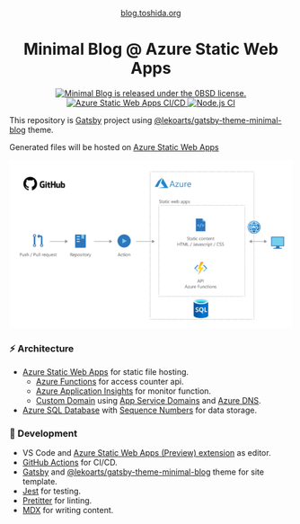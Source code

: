 <p align="center">
  <a href="https://blog.toshida.org">
    blog.toshida.org
  </a>
</p>
<h1 align="center">
  Minimal Blog @ Azure Static Web Apps
</h1>

<p align="center">
  <a href="https://github.com/georgeOsdDev/resume/blob/main/LICENSE">
    <img src="https://img.shields.io/badge/license-0BSD-blue.svg" alt="Minimal Blog is released under the 0BSD license." />
  </a>
  <a href="https://github.com/georgeOsdDev/resume/actions/workflows/azure-static-web-apps-wonderful-island-0534aa210.yml">
    <img src="https://github.com/georgeOsdDev/resume/actions/workflows/azure-static-web-apps-wonderful-island-0534aa210.yml/badge.svg?branch=main" alt="Azure Static Web Apps CI/CD" />
  </a>
    <a href="https://github.com/georgeOsdDev/resume/actions/workflows/Node.yml">
    <img src="https://github.com/georgeOsdDev/resume/actions/workflows/Node.yml/badge.svg?branch=main" alt="Node.js CI" />
  </a>
</p>

This repository is [Gatsby](https://www.gatsbyjs.com/) project using [@lekoarts/gatsby-theme-minimal-blog](https://github.com/LekoArts/gatsby-themes/tree/master/themes/gatsby-theme-minimal-blog) theme.

Generated files will be hosted on [Azure Static Web Apps](https://azure.microsoft.com/en-us/services/app-service/static/)

![Diagram](https://raw.githubusercontent.com/georgeOsdDev/resume/main/content/pages/about/diagram.png)

### ⚡ Architecture

- [Azure Static Web Apps](https://azure.microsoft.com/en-us/services/app-service/static/) for static file hosting.
  - [Azure Functions](https://docs.microsoft.com/en-us/azure/static-web-apps/add-api) for access counter api.
  - [Azure Application Insights](https://docs.microsoft.com/en-us/azure/azure-functions/functions-monitoring) for monitor function.
  - [Custom Domain](https://docs.microsoft.com/en-us/azure/static-web-apps/custom-domain) using [App Service Domains](https://docs.microsoft.com/en-us/azure/app-service/manage-custom-dns-buy-domain) and [Azure DNS](https://azure.microsoft.com/en-us/services/dns/).
- [Azure SQL Database](https://azure.microsoft.com/en-us/products/azure-sql/database/) with [Sequence Numbers](https://docs.microsoft.com/en-us/sql/relational-databases/sequence-numbers/sequence-numbers?view=sql-server-ver15) for data storage.

### 🚀 Development

- VS Code and [Azure Static Web Apps (Preview) extension](https://marketplace.visualstudio.com/items?itemName=ms-azuretools.vscode-azurestaticwebapps) as editor.
- [GitHub Actions](https://github.com/georgeOsdDev/resume/actions) for CI/CD.
- [Gatsby](https://www.gatsbyjs.com/) and [@lekoarts/gatsby-theme-minimal-blog](https://github.com/LekoArts/gatsby-themes/tree/master/themes/gatsby-theme-minimal-blog) theme for site template.
- [Jest](https://jestjs.io/) for testing.
- [Pretitter](https://prettier.io/) for linting.
- [MDX](https://mdxjs.com/) for writing content.
